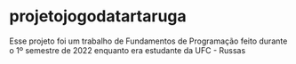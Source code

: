 # projetojogodatartaruga
Esse projeto foi um trabalho de Fundamentos de Programação feito durante o 1º semestre de 2022 enquanto era estudante da UFC - Russas
